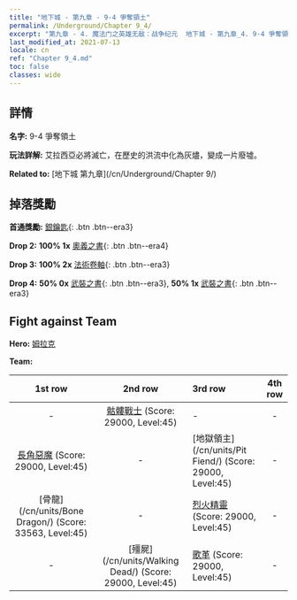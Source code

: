 ```yaml
---
title: "地下城 - 第九章 - 9-4 爭奪領土"
permalink: /Underground/Chapter 9_4/
excerpt: "第九章 - 4. 魔法门之英雄无敌：战争纪元  地下城 - 第九章_4. 9-4 爭奪領土"
last_modified_at: 2021-07-13
locale: cn
ref: "Chapter 9_4.md"
toc: false
classes: wide
---
```


## 詳情

 **名字:** 9-4 爭奪領土

 **玩法詳解:**       艾拉西亞必將滅亡，在歷史的洪流中化為灰燼，變成一片廢墟。

 **Related to:** [地下城 第九章](/cn/Underground/Chapter 9/)

## 掉落獎勵

 **首通獎勵:** [銀鑰匙](/cn/Items/con_693/){: .btn .btn--era3}

 **Drop 2:** **100% 1x** [奧義之書](/cn/Items/mat_39/){: .btn .btn--era4}

 **Drop 3:** **100% 2x** [法術卷軸](/cn/Items/con_694/){: .btn .btn--era3}

 **Drop 4:** **50% 0x** [武裝之書](/cn/Items/mat_32/){: .btn .btn--era3}, **50% 1x** [武裝之書](/cn/Items/mat_32/){: .btn .btn--era3}


## Fight against Team
 **Hero:** [姆拉克](/cn/heroes/Mullich/)

 **Team:**


  | 1st row | 2nd row | 3rd row | 4th row |
  |:----:|:----:|:----|:----:|
  | - | [骷髏戰士](/cn/units/Skeleton/) (Score: 29000, Level:45)  | - | - |
  | [長角惡魔](/cn/units/Demon/) (Score: 29000, Level:45)  | - | [地獄領主](/cn/units/Pit Fiend/) (Score: 29000, Level:45)  | - |
  | [骨龍](/cn/units/Bone Dragon/) (Score: 33563, Level:45)  | - | [烈火精靈](/cn/units/Efreeti/) (Score: 29000, Level:45)  | - |
  | - | [殭屍](/cn/units/Walking Dead/) (Score: 29000, Level:45)  | [歌革](/cn/units/Gog/) (Score: 29000, Level:45)  | - |


